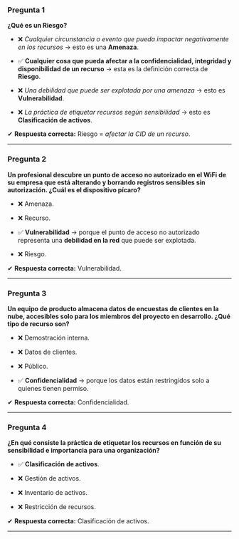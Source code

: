 
### Pregunta 1

**¿Qué es un Riesgo?**

- ❌ _Cualquier circunstancia o evento que pueda impactar negativamente en los recursos_ → esto es una **Amenaza**.
    
- ✅ **Cualquier cosa que pueda afectar a la confidencialidad, integridad y disponibilidad de un recurso** → esta es la definición correcta de **Riesgo**.
    
- ❌ _Una debilidad que puede ser explotada por una amenaza_ → esto es **Vulnerabilidad**.
    
- ❌ _La práctica de etiquetar recursos según sensibilidad_ → esto es **Clasificación de activos**.
    

✔ **Respuesta correcta:** Riesgo = _afectar la CID de un recurso_.

---

### Pregunta 2

**Un profesional descubre un punto de acceso no autorizado en el WiFi de su empresa que está alterando y borrando registros sensibles sin autorización. ¿Cuál es el dispositivo pícaro?**

- ❌ Amenaza.
    
- ❌ Recurso.
    
- ✅ **Vulnerabilidad** → porque el punto de acceso no autorizado representa una **debilidad en la red** que puede ser explotada.
    
- ❌ Riesgo.
    

✔ **Respuesta correcta:** Vulnerabilidad.

---

### Pregunta 3

**Un equipo de producto almacena datos de encuestas de clientes en la nube, accesibles solo para los miembros del proyecto en desarrollo. ¿Qué tipo de recurso son?**

- ❌ Demostración interna.
    
- ❌ Datos de clientes.
    
- ❌ Público.
    
- ✅ **Confidencialidad** → porque los datos están restringidos solo a quienes tienen permiso.
    

✔ **Respuesta correcta:** Confidencialidad.

---

### Pregunta 4

**¿En qué consiste la práctica de etiquetar los recursos en función de su sensibilidad e importancia para una organización?**

- ✅ **Clasificación de activos**.
    
- ❌ Gestión de activos.
    
- ❌ Inventario de activos.
    
- ❌ Restricción de recursos.
    

✔ **Respuesta correcta:** Clasificación de activos.

---


